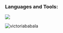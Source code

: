 
<h3 align="left">Languages and Tools:</h3>
<img src="https://skillicons.dev/icons?i=docker,postman,dotnet,bootstrap,html,css,vscode,github" />

<p><img align="center" src="https://github-readme-stats.vercel.app/api/top-langs?username=victoriababala&show_icons=true&locale=en&layout=compact" alt="victoriababala" /></p>


